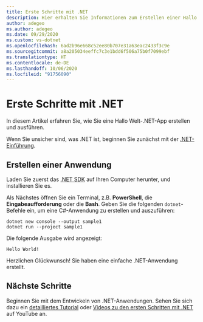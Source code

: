 ```yaml
---
title: Erste Schritte mit .NET
description: Hier erhalten Sie Informationen zum Erstellen einer Hallo Welt-.NET-App.
author: adegeo
ms.author: adegeo
ms.date: 09/29/2020
ms.custom: vs-dotnet
ms.openlocfilehash: 6ad2b96e668c52ee80b707e31a63eac2433f3c9e
ms.sourcegitcommit: a8a205034eeffc7c3e1bdd6f506a75b0f7099ebf
ms.translationtype: HT
ms.contentlocale: de-DE
ms.lasthandoff: 10/06/2020
ms.locfileid: "91756090"
---
```

# <a name="get-started-with-net"></a>Erste Schritte mit .NET

In diesem Artikel erfahren Sie, wie Sie eine Hallo Welt-.NET-App erstellen und ausführen.

Wenn Sie unsicher sind, was .NET ist, beginnen Sie zunächst mit der [.NET-Einführung](introduction.md).

## <a name="create-an-application"></a>Erstellen einer Anwendung

Laden Sie zuerst das [.NET SDK](https://dotnet.microsoft.com/download/dotnet-core) auf Ihren Computer herunter, und installieren Sie es.

Als Nächstes öffnen Sie ein Terminal, z.B. **PowerShell**, die **Eingabeaufforderung** oder die **Bash**. Geben Sie die folgenden `dotnet`-Befehle ein, um eine C#-Anwendung zu erstellen und auszuführen:

```dotnetcli
dotnet new console --output sample1
dotnet run --project sample1
```

Die folgende Ausgabe wird angezeigt:

```output
Hello World!
```

Herzlichen Glückwunsch! Sie haben eine einfache .NET-Anwendung erstellt.

## <a name="next-steps"></a>Nächste Schritte

Beginnen Sie mit dem Entwickeln von .NET-Anwendungen. Sehen Sie sich dazu ein [detailliertes Tutorial](../standard/get-started.md) oder [Videos zu den ersten Schritten mit .NET](https://www.youtube.com/playlist?list=PLdo4fOcmZ0oWoazjhXQzBKMrFuArxpW80) auf YouTube an.
